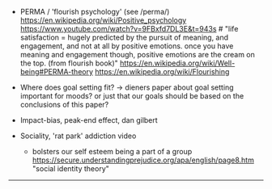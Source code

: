 - PERMA / 'flourish psychology' (see /perma/) https://en.wikipedia.org/wiki/Positive_psychology https://www.youtube.com/watch?v=9FBxfd7DL3E&t=943s # "life satisfaction = hugely predicted by the pursuit of meaning, and engagement, and not at all by positive emotions. once you have meaning and engagement though, positive emotions are the cream on the top. (from flourish book)"  https://en.wikipedia.org/wiki/Well-being#PERMA-theory https://en.wikipedia.org/wiki/Flourishing

- Where does goal setting fit? -> dieners paper about goal setting important for moods? or just that our goals should be based on the conclusions of this paper?
- Impact-bias, peak-end effect, dan gilbert
- Sociality, 'rat park' addiction video
  - bolsters our self esteem being a part of a group https://secure.understandingprejudice.org/apa/english/page8.htm "social identity theory"
---

